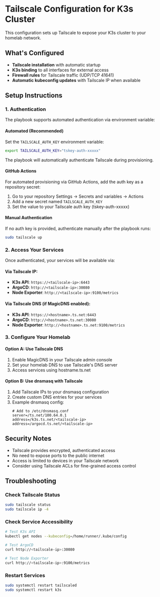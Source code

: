 # Tailscale Configuration for K3s Cluster

This configuration sets up Tailscale to expose your K3s cluster to your homelab network.

## What's Configured

- **Tailscale installation** with automatic startup
- **K3s binding** to all interfaces for external access
- **Firewall rules** for Tailscale traffic (UDP/TCP 41641)
- **Automatic kubeconfig updates** with Tailscale IP when available

## Setup Instructions

### 1. Authentication
The playbook supports automated authentication via environment variable:

#### Automated (Recommended)
Set the `TAILSCALE_AUTH_KEY` environment variable:
```bash
export TAILSCALE_AUTH_KEY="tskey-auth-xxxxx"
```

The playbook will automatically authenticate Tailscale during provisioning.

#### GitHub Actions
For automated provisioning via GitHub Actions, add the auth key as a repository secret:
1. Go to your repository Settings → Secrets and variables → Actions
2. Add a new secret named `TAILSCALE_AUTH_KEY`
3. Set the value to your Tailscale auth key (tskey-auth-xxxxx)

#### Manual Authentication
If no auth key is provided, authenticate manually after the playbook runs:
```bash
sudo tailscale up
```

### 2. Access Your Services

Once authenticated, your services will be available via:

#### Via Tailscale IP:
- **K3s API**: `https://<tailscale-ip>:6443`
- **ArgoCD**: `http://<tailscale-ip>:30080`
- **Node Exporter**: `http://<tailscale-ip>:9100/metrics`

#### Via Tailscale DNS (if MagicDNS enabled):
- **K3s API**: `https://<hostname>.ts.net:6443`
- **ArgoCD**: `http://<hostname>.ts.net:30080`
- **Node Exporter**: `http://<hostname>.ts.net:9100/metrics`

### 3. Configure Your Homelab

#### Option A: Use Tailscale DNS
1. Enable MagicDNS in your Tailscale admin console
2. Set your homelab DNS to use Tailscale's DNS server
3. Access services using hostname.ts.net

#### Option B: Use dnsmasq with Tailscale
1. Add Tailscale IPs to your dnsmasq configuration
2. Create custom DNS entries for your services
3. Example dnsmasq config:
   ```
   # Add to /etc/dnsmasq.conf
   server=/ts.net/100.64.0.1
   address=/k3s.ts.net/<tailscale-ip>
   address=/argocd.ts.net/<tailscale-ip>
   ```

## Security Notes

- Tailscale provides encrypted, authenticated access
- No need to expose ports to the public internet
- Access is limited to devices in your Tailscale network
- Consider using Tailscale ACLs for fine-grained access control

## Troubleshooting

### Check Tailscale Status
```bash
sudo tailscale status
sudo tailscale ip -4
```

### Check Service Accessibility
```bash
# Test K3s API
kubectl get nodes --kubeconfig=/home/runner/.kube/config

# Test ArgoCD
curl http://<tailscale-ip>:30080

# Test Node Exporter
curl http://<tailscale-ip>:9100/metrics
```

### Restart Services
```bash
sudo systemctl restart tailscaled
sudo systemctl restart k3s
```
